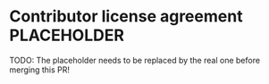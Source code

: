 # Contributor license agreement PLACEHOLDER

TODO: The placeholder needs to be replaced by the real one before merging this PR!
